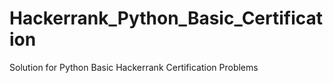 # Hackerrank_Python_Basic_Certification

Solution for Python Basic Hackerrank Certification Problems
